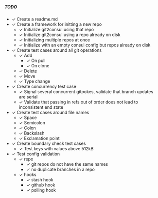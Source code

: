 ##### TODO

* ✓ Create a readme.md
* ✓ Create a framework for initting a new repo
    * ✓ Initialize git2consul using that repo
    * ✓ Initialize git2consul using a repo already on disk
    * ✓ Initializing multiple repos at once
    * ✓ Initialize with an empty consul config but repos already on disk
* ✓ Create test cases around all git operations
    * ✓ Add
        * ✓ On pull
        * ✓ On clone
    * ✓ Delete
    * ✓ Move
    * ✓ Type change
* ✓ Create concurrency test case
    * ✓ Signal several concurrent gitpokes, validate that branch updates are serial
    * ✓ Validate that passing in refs out of order does not lead to inconsistent end state
* ✓ Create test cases around file names
    * ✓ Space
    * ✓ Semicolon
    * ✓ Colon
    * ✓ Backslash
    * ✓ Exclamation point
* ✓ Create boundary check test cases
    * ✓ Test keys with values above 512kB
* ✓ Test config validation
    * ✓ repo
        * ✓ git repos do not have the same names
        * ✓ no duplicate branches in a repo
    * ✓ hooks
        * ✓ stash hook
        * ✓ github hook
        * ✓ polling hook
